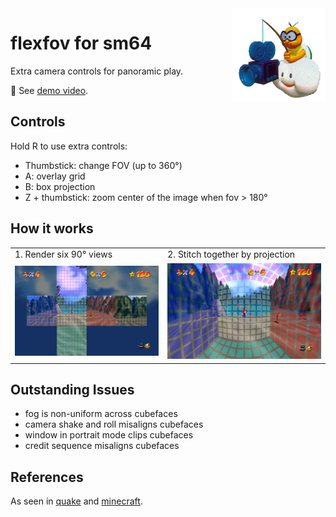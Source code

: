 <img width="150px" src="img/LakituSM64.png" align="right">

# flexfov for sm64

Extra camera controls for panoramic play.

🎥 See [demo video](https://youtu.be/EX-GF2JhLaI).

## Controls

Hold R to use extra controls:

* Thumbstick: change FOV (up to 360°)
* A: overlay grid
* B: box projection
* Z + thumbstick: zoom center of the image when fov > 180°

## How it works

<table>
<tr>
<td>1. Render six 90° views</td>
<td>2. Stitch together by projection</td>
</tr>
<tr>
<td><img src="img/rubix-cubenet.jpg"></td>
<td><img src="img/rubix-panini.jpg"></td>
</tr>
</table>

## Outstanding Issues

- fog is non-uniform across cubefaces
- camera shake and roll misaligns cubefaces
- window in portrait mode clips cubefaces
- credit sequence misaligns cubefaces

## References

As seen in [quake] and [minecraft].

[quake]:https://github.com/shaunlebron/blinky
[minecraft]:https://github.com/shaunlebron/flex-fov
